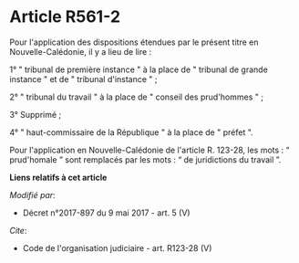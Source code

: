 # Article R561-2

Pour l'application des dispositions étendues par le présent titre en Nouvelle-Calédonie, il y a lieu de lire : 

1° " tribunal de première instance " à la place de " tribunal de grande instance " et de " tribunal d'instance " ; 

2° " tribunal du travail " à la place de " conseil des prud'hommes " ; 

3° Supprimé ; 

4° " haut-commissaire de la République " à la place de " préfet ". 

Pour l'application en Nouvelle-Calédonie de l'article R. 123-28, les mots : “ prud'homale ” sont remplacés par les mots : “
de juridictions du travail ”.

**Liens relatifs à cet article**

_Modifié par_:

  - Décret n°2017-897 du 9 mai 2017 - art. 5 (V)

_Cite_:

  - Code de l'organisation judiciaire - art. R123-28 (V)
